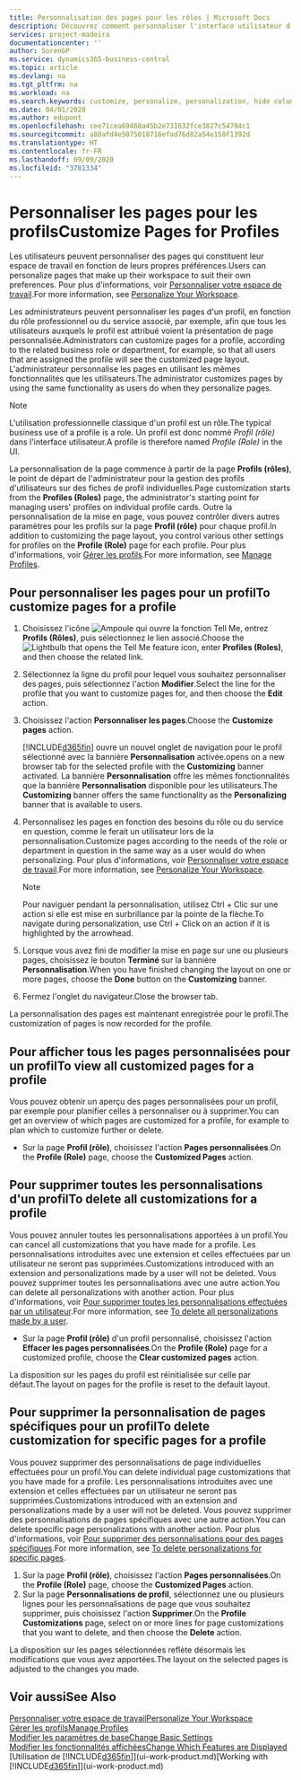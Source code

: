 ```yaml
---
title: Personnalisation des pages pour les rôles | Microsoft Docs
description: Découvrez comment personnaliser l'interface utilisateur d'un profil (rôle) de sorte que tous les utilisateurs de ce rôle voient un espace de travail personnalisé.
services: project-madeira
documentationcenter: ''
author: SorenGP
ms.service: dynamics365-business-central
ms.topic: article
ms.devlang: na
ms.tgt_pltfrm: na
ms.workload: na
ms.search.keywords: customize, personalize, personalization, hide columns, remove fields, move fields
ms.date: 04/01/2020
ms.author: edupont
ms.openlocfilehash: cee71cea69468a45b2e731632fce3827c54794c1
ms.sourcegitcommit: a80afd4e5075018716efad76d82a54e158f1392d
ms.translationtype: HT
ms.contentlocale: fr-FR
ms.lasthandoff: 09/09/2020
ms.locfileid: "3781334"
---
```

# <a name="customize-pages-for-profiles"></a><span data-ttu-id="12553-103">Personnaliser les pages pour les profils</span><span class="sxs-lookup"><span data-stu-id="12553-103">Customize Pages for Profiles</span></span>
<span data-ttu-id="12553-104">Les utilisateurs peuvent personnaliser des pages qui constituent leur espace de travail en fonction de leurs propres préférences.</span><span class="sxs-lookup"><span data-stu-id="12553-104">Users can personalize pages that make up their workspace to suit their own preferences.</span></span> <span data-ttu-id="12553-105">Pour plus d'informations, voir [Personnaliser votre espace de travail](ui-personalization-user.md).</span><span class="sxs-lookup"><span data-stu-id="12553-105">For more information, see [Personalize Your Workspace](ui-personalization-user.md).</span></span>

<span data-ttu-id="12553-106">Les administrateurs peuvent personnaliser les pages d'un profil, en fonction du rôle professionnel ou du service associé, par exemple, afin que tous les utilisateurs auxquels le profil est attribué voient la présentation de page personnalisée.</span><span class="sxs-lookup"><span data-stu-id="12553-106">Administrators can customize pages for a profile, according to the related business role or department, for example, so that all users that are assigned the profile will see the customized page layout.</span></span> <span data-ttu-id="12553-107">L'administrateur personnalise les pages en utilisant les mêmes fonctionnalités que les utilisateurs.</span><span class="sxs-lookup"><span data-stu-id="12553-107">The administrator customizes pages by using the same functionality as users do when they personalize pages.</span></span>

> [!NOTE]
> <span data-ttu-id="12553-108">L'utilisation professionnelle classique d'un profil est un rôle.</span><span class="sxs-lookup"><span data-stu-id="12553-108">The typical business use of a profile is a role.</span></span> <span data-ttu-id="12553-109">Un profil est donc nommé *Profil (rôle)* dans l'interface utilisateur.</span><span class="sxs-lookup"><span data-stu-id="12553-109">A profile is therefore named *Profile (Role)* in the UI.</span></span>

<span data-ttu-id="12553-110">La personnalisation de la page commence à partir de la page **Profils (rôles)**, le point de départ de l'administrateur pour la gestion des profils d'utilisateurs sur des fiches de profil individuelles.</span><span class="sxs-lookup"><span data-stu-id="12553-110">Page customization starts from the **Profiles (Roles)** page, the administrator's starting point for managing users' profiles on individual profile cards.</span></span> <span data-ttu-id="12553-111">Outre la personnalisation de la mise en page, vous pouvez contrôler divers autres paramètres pour les profils sur la page **Profil (rôle)** pour chaque profil.</span><span class="sxs-lookup"><span data-stu-id="12553-111">In addition to customizing the page layout, you control various other settings for profiles on the **Profile (Role)** page for each profile.</span></span> <span data-ttu-id="12553-112">Pour plus d'informations, voir [Gérer les profils](admin-users-profiles-roles.md).</span><span class="sxs-lookup"><span data-stu-id="12553-112">For more information, see [Manage Profiles](admin-users-profiles-roles.md).</span></span>

## <a name="to-customize-pages-for-a-profile"></a><span data-ttu-id="12553-113">Pour personnaliser les pages pour un profil</span><span class="sxs-lookup"><span data-stu-id="12553-113">To customize pages for a profile</span></span>
1. <span data-ttu-id="12553-114">Choisissez l'icône ![Ampoule qui ouvre la fonction Tell Me](media/ui-search/search_small.png "Dites-moi ce que vous voulez faire"), entrez **Profils (Rôles)**, puis sélectionnez le lien associé.</span><span class="sxs-lookup"><span data-stu-id="12553-114">Choose the ![Lightbulb that opens the Tell Me feature](media/ui-search/search_small.png "Tell me what you want to do") icon, enter **Profiles (Roles)**, and then choose the related link.</span></span>
2. <span data-ttu-id="12553-115">Sélectionnez la ligne du profil pour lequel vous souhaitez personnaliser des pages, puis sélectionnez l'action **Modifier**.</span><span class="sxs-lookup"><span data-stu-id="12553-115">Select the line for the profile that you want to customize pages for, and then choose the **Edit** action.</span></span>
3. <span data-ttu-id="12553-116">Choisissez l'action **Personnaliser les pages**.</span><span class="sxs-lookup"><span data-stu-id="12553-116">Choose the **Customize pages** action.</span></span>

    [!INCLUDE[d365fin](includes/d365fin_md.md)] <span data-ttu-id="12553-117">ouvre un nouvel onglet de navigation pour le profil sélectionné avec la bannière **Personnalisation** activée.</span><span class="sxs-lookup"><span data-stu-id="12553-117">opens on a new browser tab for the selected profile with the **Customizing** banner activated.</span></span> <span data-ttu-id="12553-118">La bannière **Personnalisation** offre les mêmes fonctionnalités que la bannière **Personnalisation** disponible pour les utilisateurs.</span><span class="sxs-lookup"><span data-stu-id="12553-118">The **Customizing** banner offers the same functionality as the **Personalizing** banner that is available to users.</span></span>

4. <span data-ttu-id="12553-119">Personnalisez les pages en fonction des besoins du rôle ou du service en question, comme le ferait un utilisateur lors de la personnalisation.</span><span class="sxs-lookup"><span data-stu-id="12553-119">Customize pages according to the needs of the role or department in question in the same way as a user would do when personalizing.</span></span> <span data-ttu-id="12553-120">Pour plus d'informations, voir [Personnaliser votre espace de travail](ui-personalization-user.md).</span><span class="sxs-lookup"><span data-stu-id="12553-120">For more information, see [Personalize Your Workspace](ui-personalization-user.md).</span></span>

    > [!NOTE]
    > <span data-ttu-id="12553-121">Pour naviguer pendant la personnalisation, utilisez Ctrl + Clic sur une action si elle est mise en surbrillance par la pointe de la flèche.</span><span class="sxs-lookup"><span data-stu-id="12553-121">To navigate during personalization, use Ctrl + Click on an action if it is highlighted by the arrowhead.</span></span>

5. <span data-ttu-id="12553-122">Lorsque vous avez fini de modifier la mise en page sur une ou plusieurs pages, choisissez le bouton **Terminé** sur la bannière **Personnalisation**.</span><span class="sxs-lookup"><span data-stu-id="12553-122">When you have finished changing the layout on one or more pages, choose the **Done** button on the **Customizing** banner.</span></span>
6. <span data-ttu-id="12553-123">Fermez l'onglet du navigateur.</span><span class="sxs-lookup"><span data-stu-id="12553-123">Close the browser tab.</span></span>

<span data-ttu-id="12553-124">La personnalisation des pages est maintenant enregistrée pour le profil.</span><span class="sxs-lookup"><span data-stu-id="12553-124">The customization of pages is now recorded for the profile.</span></span>

## <a name="to-view-all-customized-pages-for-a-profile"></a><span data-ttu-id="12553-125">Pour afficher tous les pages personnalisées pour un profil</span><span class="sxs-lookup"><span data-stu-id="12553-125">To view all customized pages for a profile</span></span>
<span data-ttu-id="12553-126">Vous pouvez obtenir un aperçu des pages personnalisées pour un profil, par exemple pour planifier celles à personnaliser ou à supprimer.</span><span class="sxs-lookup"><span data-stu-id="12553-126">You can get an overview of which pages are customized for a profile, for example to plan which to customize further or delete.</span></span>

- <span data-ttu-id="12553-127">Sur la page **Profil (rôle)**, choisissez l'action **Pages personnalisées**.</span><span class="sxs-lookup"><span data-stu-id="12553-127">On the **Profile (Role)** page, choose the **Customized Pages** action.</span></span>

## <a name="to-delete-all-customizations-for-a-profile"></a><span data-ttu-id="12553-128">Pour supprimer toutes les personnalisations d'un profil</span><span class="sxs-lookup"><span data-stu-id="12553-128">To delete all customizations for a profile</span></span>
<span data-ttu-id="12553-129">Vous pouvez annuler toutes les personnalisations apportées à un profil.</span><span class="sxs-lookup"><span data-stu-id="12553-129">You can cancel all customizations that you have made for a profile.</span></span> <span data-ttu-id="12553-130">Les personnalisations introduites avec une extension et celles effectuées par un utilisateur ne seront pas supprimées.</span><span class="sxs-lookup"><span data-stu-id="12553-130">Customizations introduced with an extension and personalizations made by a user will not be deleted.</span></span> <span data-ttu-id="12553-131">Vous pouvez supprimer toutes les personnalisations avec une autre action.</span><span class="sxs-lookup"><span data-stu-id="12553-131">You can delete all personalizations with another action.</span></span> <span data-ttu-id="12553-132">Pour plus d'informations, voir [Pour supprimer toutes les personnalisations effectuées par un utilisateur](admin-users-profiles-roles.md#to-delete-all-personalizations-made-by-a-user).</span><span class="sxs-lookup"><span data-stu-id="12553-132">For more information, see [To delete all personalizations made by a user](admin-users-profiles-roles.md#to-delete-all-personalizations-made-by-a-user).</span></span>

- <span data-ttu-id="12553-133">Sur la page **Profil (rôle)** d'un profil personnalisé, choisissez l'action **Effacer les pages personnalisées**.</span><span class="sxs-lookup"><span data-stu-id="12553-133">On the **Profile (Role)** page for a customized profile, choose the **Clear customized pages** action.</span></span>

<span data-ttu-id="12553-134">La disposition sur les pages du profil est réinitialisée sur celle par défaut.</span><span class="sxs-lookup"><span data-stu-id="12553-134">The layout on pages for the profile is reset to the default layout.</span></span>  

## <a name="to-delete-customization-for-specific-pages-for-a-profile"></a><span data-ttu-id="12553-135">Pour supprimer la personnalisation de pages spécifiques pour un profil</span><span class="sxs-lookup"><span data-stu-id="12553-135">To delete customization for specific pages for a profile</span></span>
<span data-ttu-id="12553-136">Vous pouvez supprimer des personnalisations de page individuelles effectuées pour un profil.</span><span class="sxs-lookup"><span data-stu-id="12553-136">You can delete individual page customizations that you have made for a profile.</span></span> <span data-ttu-id="12553-137">Les personnalisations introduites avec une extension et celles effectuées par un utilisateur ne seront pas supprimées.</span><span class="sxs-lookup"><span data-stu-id="12553-137">Customizations introduced with an extension and personalizations made by a user will not be deleted.</span></span> <span data-ttu-id="12553-138">Vous pouvez supprimer des personnalisations de pages spécifiques avec une autre action.</span><span class="sxs-lookup"><span data-stu-id="12553-138">You can delete specific page personalizations with another action.</span></span> <span data-ttu-id="12553-139">Pour plus d'informations, voir [Pour supprimer des personnalisations pour des pages spécifiques](admin-users-profiles-roles.md#to-delete-personalizations-for-specific-pages).</span><span class="sxs-lookup"><span data-stu-id="12553-139">For more information, see [To delete personalizations for specific pages](admin-users-profiles-roles.md#to-delete-personalizations-for-specific-pages).</span></span>

1. <span data-ttu-id="12553-140">Sur la page **Profil (rôle)**, choisissez l'action **Pages personnalisées**.</span><span class="sxs-lookup"><span data-stu-id="12553-140">On the **Profile (Role)** page, choose the **Customized Pages** action.</span></span>
2. <span data-ttu-id="12553-141">Sur la page **Personnalisations de profil**, sélectionnez une ou plusieurs lignes pour les personnalisations de page que vous souhaitez supprimer, puis choisissez l'action **Supprimer**.</span><span class="sxs-lookup"><span data-stu-id="12553-141">On the **Profile Customizations** page, select on or more lines for page customizations that you want to delete, and then choose the **Delete** action.</span></span>

<span data-ttu-id="12553-142">La disposition sur les pages sélectionnées reflète désormais les modifications que vous avez apportées.</span><span class="sxs-lookup"><span data-stu-id="12553-142">The layout on the selected pages is adjusted to the changes you made.</span></span>

## <a name="see-also"></a><span data-ttu-id="12553-143">Voir aussi</span><span class="sxs-lookup"><span data-stu-id="12553-143">See Also</span></span>
[<span data-ttu-id="12553-144">Personnaliser votre espace de travail</span><span class="sxs-lookup"><span data-stu-id="12553-144">Personalize Your Workspace</span></span>](ui-personalization-user.md)  
[<span data-ttu-id="12553-145">Gérer les profils</span><span class="sxs-lookup"><span data-stu-id="12553-145">Manage Profiles</span></span>](admin-users-profiles-roles.md)  
[<span data-ttu-id="12553-146">Modifier les paramètres de base</span><span class="sxs-lookup"><span data-stu-id="12553-146">Change Basic Settings</span></span>](ui-change-basic-settings.md)  
[<span data-ttu-id="12553-147">Modifier les fonctionnalités affichées</span><span class="sxs-lookup"><span data-stu-id="12553-147">Change Which Features are Displayed</span></span>](ui-experiences.md)  
<span data-ttu-id="12553-148">[Utilisation de [!INCLUDE[d365fin](includes/d365fin_md.md)]](ui-work-product.md)</span><span class="sxs-lookup"><span data-stu-id="12553-148">[Working with [!INCLUDE[d365fin](includes/d365fin_md.md)]](ui-work-product.md)</span></span>  
